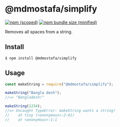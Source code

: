 # @mdmostafa/simplify

[![npm (scoped)](https://img.shields.io/npm/v/@mdmostafa/simplify.svg)](https://www.npmjs.com/package/@mdmostafa/simplify)
[![npm bundle size (minified)](https://img.shields.io/bundlephobia/min/@mdmostafa/simplify.svg)](https://www.npmjs.com/package/@mdmostafa/simplify)

Removes all spaces from a string.

## Install

```
$ npm install @mdmostafa/simplify
```

## Usage

```js
const makeString = require("@mdmostafa/simplify");

makeString("Bangla desh");
//=> "Bangladesh!"

makeString(1234);
//=> Uncaught TypeError: makeString wants a string!
//    at tiny (<anonymous>:2:41)
//    at <anonymous>:1:1
```